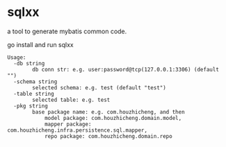# sqlxx

a tool to generate mybatis common code.

go install and run sqlxx

```shell
Usage:
  -db string
    	db conn str: e.g. user:password@tcp(127.0.0.1:3306) (default "")
  -schema string
    	selected schema: e.g. test (default "test")
  -table string
    	selected table: e.g. test
  -pkg string
    	base package name: e.g. com.houzhicheng, and then
	    	model package: com.houzhicheng.domain.model,
	    	mapper package: com.houzhicheng.infra.persistence.sql.mapper,
	    	repo package: com.houzhicheng.domain.repo
    	
```
